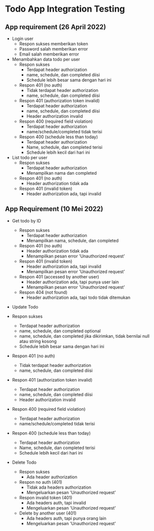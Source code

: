 # Todo App Integration Testing

## App requirement (26 April 2022)

- Login user
  - Respon sukses memberikan token
  - Password salah memberikan error
  - Email salah memberikan error
- Menambahkan data todo per user
  - Respon sukses
    - Terdapat header authorization
    - name, schedule, dan completed diisi
    - Schedule lebih besar sama dengan hari ini
  - Respon 401 (no auth)
    - Tidak terdapat header authorization
    - name, schedule, dan completed diisi
  - Respon 401 (authorization token invalid)
    - Terdapat header authorization
    - name, schedule, dan completed diisi
    - Header authorization invalid
  - Respon 400 (required field violation)
    - Terdapat header authorization
    - name/schedule/completed tidak terisi
  - Respon 400 (schedule less than today)
    - Terdapat header authorization
    - Name, schedule, dan completed terisi
    - Schedule lebih kecil dari hari ini
- List todo per user
  - Respon sukses
    - Terdapat header authorization
    - Menampilkan nama dan completed
  - Respon 401 (no auth)
    - Header authorization tidak ada
  - Respon 401 (invalid token)
    - Header authorization ada, tapi invalid

## App Requirement (10 Mei 2022)

- Get todo by ID
  - Respon sukses
    - Terdapat header authorization
    - Menampilkan nama, schedule, dan completed
  - Respon 401 (no auth)
    - Header authorization tidak ada
    - Menampilkan pesan error 'Unauthorized request'
  - Respon 401 (invalid token)
    - Header authorization ada, tapi invalid
    - Menampilkan pesan error 'Unauthorized request'
  - Respon 401 (accessed by another user)
    - Header authorization ada, tapi punya user lain
    - Menampilkan pesan error 'Unauthorized request'
  - Respon 404 (not found)
    - Header authorization ada, tapi todo tidak ditemukan

- Update Todo
 - Respon sukses
    - Terdapat header authorization
    - name, schedule, dan completed optional
    - name, schedule, dan completed jika dikirimkan, tidak bernilai null atau string kosong
    - Schedule lebih besar sama dengan hari ini
  - Respon 401 (no auth)
    - Tidak terdapat header authorization
    - name, schedule, dan completed diisi
  - Respon 401 (authorization token invalid)
    - Terdapat header authorization
    - name, schedule, dan completed diisi
    - Header authorization invalid
  - Respon 400 (required field violation)
    - Terdapat header authorization
    - name/schedule/completed tidak terisi
  - Respon 400 (schedule less than today)
    - Terdapat header authorization
    - Name, schedule, dan completed terisi
    - Schedule lebih kecil dari hari ini

- Delete Todo
  - Respon sukses
    - Ada header authorization
  - Respon no auth (401)
    - Tidak ada headers authorization
    - Mengeluarkan pesan 'Unauthorized request'
  - Respon invalid token (401)
    - Ada headers auth, tapi invalid
    - Mengeluarkan pesan 'Unauthorized request'
  - Delete by another user (401)
    - Ada headers auth, tapi punya orang lain
    - Mengeluarkan pesan 'Unauthorized request'